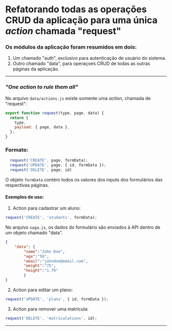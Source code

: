 #   Refatorando todas as operações CRUD da aplicação para uma única *action* chamada "request"

###   Os módulos da aplicação foram resumidos em dois:
1) Um chamado "auth", exclusivo para autenticação de usuário do sistema.
2) Outro chamado "data", para operaçoes CRUD de todas as outras páginas da aplicação.

------------

### *"One action to rule them all"*
No arquivo `data/actions.js` existe somente uma *action*, chamada de "request":
```javascript
export function request(type, page, data) {
  return {
    type,
    payload: { page, data },
  };
}
```
### Formato:
```javascript
  request('CREATE', page, formData);
  request('UPDATE', page, { id, formData });
  request('DELETE', page, id)
```

  O objeto `formData` contém todos os valores dos inputs dos formulários das respectivas páginas.

####   Exemplos de uso:
1) Action para cadastrar um aluno:
```javascript
request('CREATE', 'students', formData);
```
No arquivo `saga.js`, os dados do formulário são enviados à API dentro de um objeto chamado "data".

```json
{ 
	"data": {
		"name":"John Doe", 
		"age":"50", 
		"email":"johndoe@email.com", 
		"weight":"75", 
		"height":"1.79"
		}
}
```


2) Action para editar um plano: 
```javascript
request('UPDATE', 'plans', { id, formData });
```

3) Action para remover uma matrícula: 
```javascript
request('DELETE', 'matriculations', id);
```

------------

